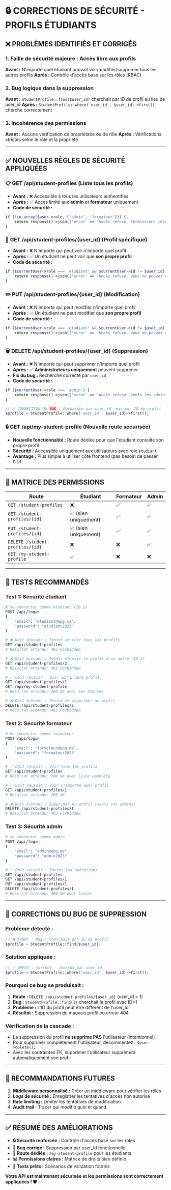 # 🔒 CORRECTIONS DE SÉCURITÉ - PROFILS ÉTUDIANTS

## ❌ **PROBLÈMES IDENTIFIÉS ET CORRIGÉS**

### 1. **Faille de sécurité majeure : Accès libre aux profils**
**Avant :** N'importe quel étudiant pouvait voir/modifier/supprimer tous les autres profils
**Après :** Contrôle d'accès basé sur les rôles (RBAC)

### 2. **Bug logique dans la suppression**
**Avant :** `StudentProfile::find($user_id)` cherchait par ID de profil au lieu de user_id
**Après :** `StudentProfile::where('user_id', $user_id)->first()` cherche correctement

### 3. **Incohérence des permissions**
**Avant :** Aucune vérification de propriétaire ou de rôle
**Après :** Vérifications strictes selon le rôle et la propriété

---

## ✅ **NOUVELLES RÈGLES DE SÉCURITÉ APPLIQUÉES**

### 📋 **GET /api/student-profiles** (Liste tous les profils)
- **Avant :** ❌ Accessible à tous les utilisateurs authentifiés
- **Après :** ✅ Accès limité aux **admin** et **formateur** uniquement
- **Code de sécurité :**
```php
if (!in_array($user->role, ['admin', 'formateur'])) {
    return response()->json(['error' => 'Accès refusé. Permissions insuffisantes.'], 403);
}
```

### 👤 **GET /api/student-profiles/{user_id}** (Profil spécifique)
- **Avant :** ❌ N'importe qui peut voir n'importe quel profil
- **Après :** ✅ Un étudiant ne peut voir que **son propre profil**
- **Code de sécurité :**
```php
if ($currentUser->role === 'etudiant' && $currentUser->id != $user_id) {
    return response()->json(['error' => 'Accès refusé. Vous ne pouvez consulter que votre propre profil.'], 403);
}
```

### ✏️ **PUT /api/student-profiles/{user_id}** (Modification)
- **Avant :** ❌ N'importe qui peut modifier n'importe quel profil
- **Après :** ✅ Un étudiant ne peut modifier que **son propre profil**
- **Code de sécurité :**
```php
if ($currentUser->role === 'etudiant' && $currentUser->id != $user_id) {
    return response()->json(['error' => 'Accès refusé. Vous ne pouvez modifier que votre propre profil.'], 403);
}
```

### 🗑️ **DELETE /api/student-profiles/{user_id}** (Suppression)
- **Avant :** ❌ N'importe qui peut supprimer n'importe quel profil
- **Après :** ✅ **Administrateurs uniquement** peuvent supprimer
- **Fix du bug :** Recherche correcte par `user_id`
- **Code de sécurité :**
```php
if ($currentUser->role !== 'admin') {
    return response()->json(['error' => 'Accès refusé. Seuls les administrateurs peuvent supprimer des profils.'], 403);
}

// ✅ CORRECTION DU BUG : Recherche par user_id, pas par ID de profil
$profile = StudentProfile::where('user_id', $user_id)->first();
```

### 🔒 **GET /api/my-student-profile** (Nouvelle route sécurisée)
- **Nouvelle fonctionnalité :** Route dédiée pour que l'étudiant consulte son propre profil
- **Sécurité :** Accessible uniquement aux utilisateurs avec role `etudiant`
- **Avantage :** Plus simple à utiliser côté frontend (pas besoin de passer l'ID)

---

## 🎯 **MATRICE DES PERMISSIONS**

| Route | Étudiant | Formateur | Admin |
|-------|----------|-----------|-------|
| `GET /student-profiles` | ❌ | ✅ | ✅ |
| `GET /student-profiles/{id}` | ✅ (sien uniquement) | ✅ | ✅ |
| `PUT /student-profiles/{id}` | ✅ (sien uniquement) | ✅ | ✅ |
| `DELETE /student-profiles/{id}` | ❌ | ❌ | ✅ |
| `GET /my-student-profile` | ✅ | ❌ | ❌ |

---

## 🧪 **TESTS RECOMMANDÉS**

### Test 1: Sécurité étudiant
```bash
# Se connecter comme étudiant (ID 1)
POST /api/login
{
    "email": "etudiant@epg.ma",
    "password": "etudiant2025"
}

# ❌ Doit échouer : Tenter de voir tous les profils
GET /api/student-profiles
# Résultat attendu: 403 Forbidden

# ❌ Doit échouer : Tenter de voir le profil d'un autre (ID 2)
GET /api/student-profiles/2
# Résultat attendu: 403 Forbidden

# ✅ Doit réussir : Voir son propre profil
GET /api/student-profiles/1
GET /api/my-student-profile
# Résultat attendu: 200 OK avec ses données

# ❌ Doit échouer : Tenter de supprimer un profil
DELETE /api/student-profiles/2
# Résultat attendu: 403 Forbidden
```

### Test 2: Sécurité formateur
```bash
# Se connecter comme formateur
POST /api/login
{
    "email": "formateur@epg.ma",
    "password": "formateur2025"
}

# ✅ Doit réussir : Voir tous les profils
GET /api/student-profiles
# Résultat attendu: 200 OK avec liste complète

# ✅ Doit réussir : Voir n'importe quel profil
GET /api/student-profiles/1
# Résultat attendu: 200 OK

# ❌ Doit échouer : Supprimer un profil (seuls les admins)
DELETE /api/student-profiles/1
# Résultat attendu: 403 Forbidden
```

### Test 3: Sécurité admin
```bash
# Se connecter comme admin
POST /api/login
{
    "email": "admin@epg.ma", 
    "password": "admin2025"
}

# ✅ Doit réussir : Toutes les opérations
GET /api/student-profiles
GET /api/student-profiles/1
PUT /api/student-profiles/1
DELETE /api/student-profiles/1
# Résultat attendu: 200 OK pour toutes
```

---

## 🔧 **CORRECTIONS DU BUG DE SUPPRESSION**

### Problème détecté :
```php
// ❌ AVANT : Bug - cherchait par ID de profil
$profile = StudentProfile::find($user_id);
```

### Solution appliquée :
```php
// ✅ APRÈS : Correct - cherche par user_id
$profile = StudentProfile::where('user_id', $user_id)->first();
```

### Pourquoi ce bug se produisait :
1. **Route :** `DELETE /api/student-profiles/{user_id}` (user_id = 1)
2. **Bug :** `StudentProfile::find(1)` cherchait le profil avec ID=1 
3. **Problème :** L'ID du profil peut être différent de l'user_id
4. **Résultat :** Suppression du mauvais profil ou erreur 404

### Vérification de la cascade :
- La suppression du profil **ne supprime PAS** l'utilisateur (intentionnel)
- Pour supprimer complètement l'utilisateur, décommentez : `$user->delete();`
- Avec les contraintes FK, supprimer l'utilisateur supprimera automatiquement son profil

---

## 🚀 **RECOMMANDATIONS FUTURES**

1. **Middleware personnalisé :** Créer un middleware pour vérifier les rôles
2. **Logs de sécurité :** Enregistrer les tentatives d'accès non autorisé
3. **Rate limiting :** Limiter les tentatives de modification
4. **Audit trail :** Tracer qui modifie quoi et quand

---

## ✅ **RÉSUMÉ DES AMÉLIORATIONS**

- **🔒 Sécurité renforcée :** Contrôle d'accès basé sur les rôles
- **🐛 Bug corrigé :** Suppression par user_id fonctionnelle
- **🎯 Route dédiée :** `/my-student-profile` pour les étudiants
- **📊 Permissions claires :** Matrice de droits bien définie
- **🧪 Tests prêts :** Scénarios de validation fournis

**Votre API est maintenant sécurisée et les permissions sont correctement appliquées ! 🛡️**
